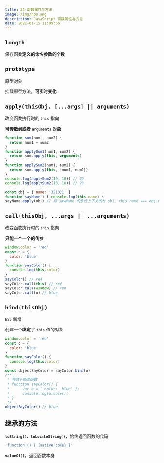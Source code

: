 ```yaml
---
title: 34-函数属性与方法
image: /img/hbs.png
description: JavaScript 函数属性与方法
date: 2021-01-15 11:09:56
---
```



## `length`

保存函数**定义的命名参数的个数**

## `prototype`

原型对象

挂载原型方法，**可实时变化**

## `apply(thisObj, [...args] || arguments)`

改变函数执行时的 `this` 指向

**可传数组或者 `arguments` 对象**

```js
function sum(num1, num2) {
  return num1 + num2
}
function applySum1(num1, num2) {
  return sum.apply(this, arguments)
}
function applySum2(num1, num2) {
  return sum.apply(this, [num1, num2])
}
console.log(applySum2(10, 10)) // 20
console.log(applySum2(10, 10)) // 20

const obj = { name: '321321' }
function sayName() { console.log(this.name) }
sayName.apply(obj) // 将 sayName 的执行上下文改为 obj, this.name === obj.name
```

## `call(thisObj, ...args || ...arguments)`

改变函数执行时的 `this` 指向

**只能一个一个的传参**

```js
window.color = 'red'
const o = {
  color: 'blue'
}
function sayColor() {
  console.log(this.color)
}
sayColor() // red
sayColor.call(this) // red
sayColor.call(window) // red
sayColor.call(o) // blue
```

## `bind(thisObj)`

`ES5` 新增

创建一个**绑定**了 `this` 值的对象

```js
window.color = 'red'
const o = {
  color: 'blue'
}
function sayColor() {
  console.log(this.color)
}
const objectSayColor = sayColor.bind(o)
/**
 * 等效于修改函数
 * function sayColor() {
 *		var o = { color: 'blue' };
 *		console.log(o.color);
 * }
 */
objectSayColor() // blue
```

## 继承的方法

**`toString()、toLocaleString()`**，始终返回函数的代码

```js
'function () { [native code] }'
```

**`valueOf()`**，返回函数本身